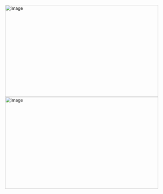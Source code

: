 <img width="500" height="300" alt="image" src="https://github.com/user-attachments/assets/57532118-44ab-4604-9195-3151456e379a" />
<img width="500" height="300" alt="image" src="https://github.com/user-attachments/assets/877f9d28-edad-447b-a62f-69de45db4be2" />

